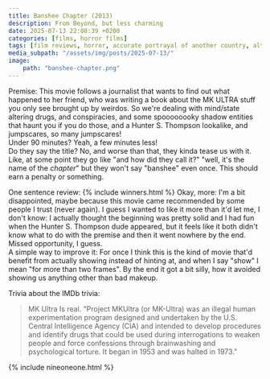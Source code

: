 ```yaml
---
title: Banshee Chapter (2013)
description: From Beyond, but less charming
date: 2025-07-13 22:08:39 +0200
categories: [films, horror films]
tags: [film reviews, horror, accurate portrayal of another country, altered states, let's die our way out, lowbudgetcore, middleofnowherecore, snorecore, there was an attempt, true crime fans are the worst, they don't say the title]
media_subpath: "/assets/img/posts/2025-07-13/"
image:
    path: "banshee-chapter.png"
---
```

<span class="reviewsection">Premise:</span> This movie follows a journalist that wants to find out what happened to her friend, who was writing a book about the MK ULTRA stuff you only see brought up by weirdos. So we're dealing with mind/state altering drugs, and conspiracies, and some spoooooooky shadow entities that haunt you if you do those, and a Hunter S. Thompson lookalike, and jumpscares, so many jumpscares!<br/>
<span class="reviewsection">Under 90 minutes?</span> Yeah, a few minutes less!<br/>
<span class="reviewsection">Do they say the title?</span> No, and worse than that, they kinda tease us with it. Like, at some point they go like "and how did they call it?" "well, it's the name of the *chapter*" but they won't say "banshee" even once. This should earn a penalty or something.

<span class="reviewsection">One sentence review:</span> {% include winners.html %}
<span class="reviewsection">Okay, more:</span> I'm a bit disappointed, maybe because this movie came recommended by some people I trust (never again). I guess I wanted to like it more than it'd let me, I don't know: I actually thought the beginning was pretty solid and I had fun when the Hunter S. Thompson dude appeared, but it feels like it both didn't know what to do with the premise and then it went nowhere by the end. Missed opportunity, I guess.<br/>
<span class="reviewsection">A simple way to improve it:</span> For once I think this is the kind of movie that'd benefit from actually showing instead of hinting at, and when I say "show" I mean "for more than two frames". By the end it got a bit silly, how it avoided showing us anything other than bad makeup.

<span class="reviewsection">Trivia about the IMDb trivia:</span>
> MK Ultra Is real. "Project MKUltra (or MK-Ultra) was an illegal human experimentation program designed and undertaken by the U.S. Central Intelligence Agency (CIA) and intended to develop procedures and identify drugs that could be used during interrogations to weaken people and force confessions through brainwashing and psychological torture. It began in 1953 and was halted in 1973."

{% include nineoneone.html %}
